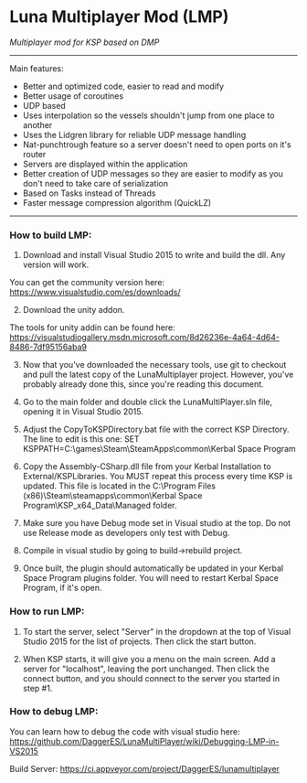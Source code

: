 # Luna Multiplayer Mod (LMP)

*Multiplayer mod for KSP based on DMP*

---

Main features:
- Better and optimized code, easier to read and modify
- Better usage of coroutines
- UDP based
- Uses interpolation so the vessels shouldn't jump from one place to another
- Uses the Lidgren library for reliable UDP message handling
- Nat-punchtrough feature so a server doesn't need to open ports on it's router
- Servers are displayed within the application
- Better creation of UDP messages so they are easier to modify as you don't need to take care of serialization
- Based on Tasks instead of Threads
- Faster message compression algorithm (QuickLZ)

---


### How to build LMP:
1) Download and install Visual Studio 2015 to write and build the dll. Any version will work.

You can get the community version here:
https://www.visualstudio.com/es/downloads/

2) Download the unity addon.

The tools for unity addin can be found here: 
https://visualstudiogallery.msdn.microsoft.com/8d26236e-4a64-4d64-8486-7df95156aba9

3) Now that you've downloaded the necessary tools, use git to checkout and pull the latest copy of the LunaMultiplayer project.  However, you've probably already done this, since you're reading this document.

4) Go to the main folder and double click the LunaMultiPlayer.sln file, opening it in Visual Studio 2015.

5) Adjust the CopyToKSPDirectory.bat file with the correct KSP Directory.  The line to edit is this one:
SET KSPPATH=C:\games\Steam\SteamApps\common\Kerbal Space Program

6) Copy the Assembly-CSharp.dll file from your Kerbal Installation to External/KSPLibraries.  You MUST repeat this process every time KSP is updated.  This file is located in
the C:\Program Files (x86)\Steam\steamapps\common\Kerbal Space Program\KSP_x64_Data\Managed folder.

7) Make sure you have Debug mode set in Visual studio at the top.  Do not use Release mode as developers only test with Debug.

8) Compile in visual studio by going to build->rebuild project.

9) Once built, the plugin should automatically be updated in your Kerbal Space Program plugins folder.  You will need to restart Kerbal Space Program, if it's open.


### How to run LMP:
1) To start the server, select "Server" in the dropdown at the top of Visual Studio 2015 for the list of projects.  Then click the start button.

2) When KSP starts, it will give you a menu on the main screen.  Add a server for "localhost", leaving the port unchanged.  Then click the connect button, and you should connect to the server you started in step #1.


### How to debug LMP:
You can learn how to debug the code with visual studio here: 
https://github.com/DaggerES/LunaMultiPlayer/wiki/Debugging-LMP-in-VS2015

Build Server: https://ci.appveyor.com/project/DaggerES/lunamultiplayer
